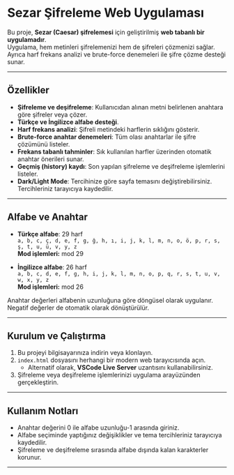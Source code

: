 # Sezar Şifreleme Web Uygulaması

Bu proje, **Sezar (Caesar) şifrelemesi** için geliştirilmiş **web tabanlı bir uygulamadır**.  
Uygulama, hem metinleri şifrelemenizi hem de şifreleri çözmenizi sağlar. Ayrıca harf frekans analizi ve brute-force denemeleri ile şifre çözme desteği sunar.

---

## Özellikler

- **Şifreleme ve deşifreleme**: Kullanıcıdan alınan metni belirlenen anahtara göre şifreler veya çözer.
- **Türkçe ve İngilizce alfabe desteği**.
- **Harf frekans analizi**: Şifreli metindeki harflerin sıklığını gösterir.
- **Brute-force anahtar denemeleri**: Tüm olası anahtarlar ile şifre çözümünü listeler.
- **Frekans tabanlı tahminler**: Sık kullanılan harfler üzerinden otomatik anahtar önerileri sunar.
- **Geçmiş (history) kaydı**: Son yapılan şifreleme ve deşifreleme işlemlerini listeler.
- **Dark/Light Mode**: Tercihinize göre sayfa temasını değiştirebilirsiniz. Tercihleriniz tarayıcıya kaydedilir.

---

## Alfabe ve Anahtar

- **Türkçe alfabe**: 29 harf  
  `a, b, c, ç, d, e, f, g, ğ, h, ı, i, j, k, l, m, n, o, ö, p, r, s, ş, t, u, ü, v, y, z`  
  **Mod işlemleri:** mod 29

- **İngilizce alfabe**: 26 harf  
  `a, b, c, d, e, f, g, h, i, j, k, l, m, n, o, p, q, r, s, t, u, v, w, x, y, z`  
  **Mod işlemleri:** mod 26

Anahtar değerleri alfabenin uzunluğuna göre döngüsel olarak uygulanır. Negatif değerler de otomatik olarak dönüştürülür.

---

## Kurulum ve Çalıştırma

1. Bu projeyi bilgisayarınıza indirin veya klonlayın.
2. `index.html` dosyasını herhangi bir modern web tarayıcısında açın.  
   - Alternatif olarak, **VSCode Live Server** uzantısını kullanabilirsiniz.
3. Şifreleme veya deşifreleme işlemlerinizi uygulama arayüzünden gerçekleştirin.

---

## Kullanım Notları

- Anahtar değerini 0 ile alfabe uzunluğu-1 arasında giriniz.
- Alfabe seçiminde yaptığınız değişiklikler ve tema tercihleriniz tarayıcıya kaydedilir.
- Şifreleme ve deşifreleme sırasında alfabe dışında kalan karakterler korunur.

---

